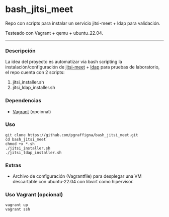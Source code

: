 # bash_jitsi_meet
Repo con scripts para instalar un servicio jitsi-meet + ldap para validación.

Testeado con Vagrant + qemu + ubuntu_22.04.

---
### Descripción

La idea del proyecto es automatizar vía bash scripting la instalación/configuración de [jitsi-meet](https://jitsi.github.io/handbook/docs/devops-guide/devops-guide-quickstart/) + [ldap](https://ubuntu.com/server/docs/install-and-configure-ldap) para pruebas de laboratorio, el repo cuenta con 2 scripts:

1. jitsi_installer.sh
2. jitsi_ldap_installer.sh

### Dependencias

* [Vagrant](https://developer.hashicorp.com/vagrant/install) (opcional)

### Uso
```
git clone https://github.com/pgraffigna/bash_jitsi_meet.git
cd bash_jitsi_meet
chmod +x *.sh 
./jitsi_installer.sh 
./jitsi_ldap_installer.sh
```
### Extras
* Archivo de configuración (Vagrantfile) para desplegar una VM descartable con ubuntu-22.04 con libvirt como hipervisor.

### Uso Vagrant (opcional)
```
vagrant up
vagrant ssh
```

